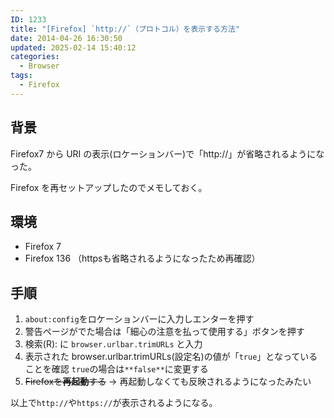 ```yaml
---
ID: 1233
title: "[Firefox] `http://`（プロトコル）を表示する方法"
date: 2014-04-26 16:30:50
updated: 2025-02-14 15:40:12
categories:
  - Browser
tags:
  - Firefox
---
```


## 背景

Firefox7 から URI の表示(ロケーションバー)で「http://」が省略されるようになった。

Firefox を再セットアップしたのでメモしておく。

## 環境

- Firefox 7
- Firefox 136
  （httpsも省略されるようになったため再確認）


## 手順

1.  `about:config`をロケーションバーに入力しエンターを押す
2.  警告ページがでた場合は「細心の注意を払って使用する」ボタンを押す
3.  検索(R): に `browser.urlbar.trimURLs` と入力
4.  表示された browser.urlbar.trimURLs(設定名)の値が「`true`」となっていることを確認
    `true`の場合は`**false**`に変更する
5.  <s>Firefoxを<b>再起動</b>する</s> → 再起動しなくても反映されるようになったみたい

以上で`http://`や`https://`が表示されるようになる。
